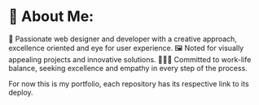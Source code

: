 # 💫 About Me:
🍃 Passionate web designer and developer with a creative approach, excellence oriented and eye for user experience.
🖼️ Noted for visually appealing projects and innovative solutions. 
🧑🏻‍💻 Committed to work-life balance, seeking excellence and empathy in every step of the process. 

For now this is my portfolio, each repository has its respective link to its deploy.
